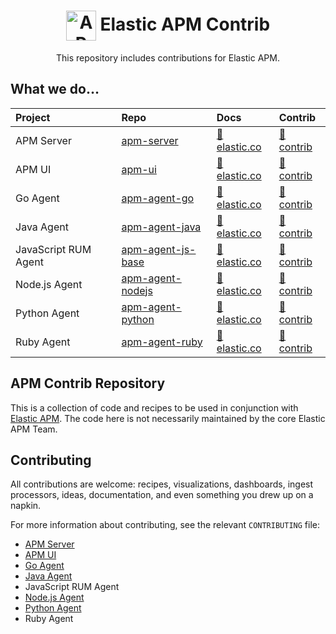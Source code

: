 <h1 align='center'><img src='https://s3.brnbw.com/icon-apm-bb-hVa5dfgvZw.svg' alt='APM' width='48' valign='middle' /> Elastic APM Contrib</h1>

<p align='center'>This repository includes contributions for Elastic APM.</p>

## What we do…

| Project              | Repo                  | Docs                                    | Contrib
| :-                   | :-                    | :-                                      | :-
| APM Server           | [apm-server][]        | [📘 elastic.co][apm-server-docs]        | [📂 contrib][apm-server-contrib]
| APM UI               | [apm-ui][]            | [📘 elastic.co][apm-ui-docs]            | [📂 contrib][apm-ui-contrib]
| Go Agent             | [apm-agent-go][]      | [📘 elastic.co][apm-agent-go-docs]      | [📂 contrib][apm-agent-go-contrib]
| Java Agent           | [apm-agent-java][]    | [📘 elastic.co][apm-agent-java-docs]    | [📂 contrib][apm-agent-java-contrib]
| JavaScript RUM Agent | [apm-agent-js-base][] | [📘 elastic.co][apm-agent-js-base-docs] | [📂 contrib][apm-agent-js-base-contrib]
| Node.js Agent        | [apm-agent-nodejs][]  | [📘 elastic.co][apm-agent-nodejs-docs]  | [📂 contrib][apm-agent-nodejs-contrib]
| Python Agent         | [apm-agent-python][]  | [📘 elastic.co][apm-agent-python-docs]  | [📂 contrib][apm-agent-python-contrib]
| Ruby Agent           | [apm-agent-ruby][]    | [📘 elastic.co][apm-agent-ruby-docs]    | [📂 contrib][apm-agent-ruby-contrib]

## APM Contrib Repository

This is a collection of code and recipes to be used in conjunction with [Elastic APM](https://www.elastic.co/solutions/apm). The code here is not necessarily maintained by the core Elastic APM Team. 

## Contributing

All contributions are welcome: recipes, visualizations, dashboards, ingest processors, ideas, documentation, and even something you drew up on a napkin.

For more information about contributing, see the relevant `CONTRIBUTING` file:

* [APM Server](https://github.com/elastic/apm-server/blob/master/CONTRIBUTING.md)
* [APM UI](https://github.com/elastic/kibana/blob/master/CONTRIBUTING.md)
* [Go Agent](https://github.com/elastic/apm-agent-go/blob/master/CONTRIBUTING.md)
* [Java Agent](https://github.com/elastic/apm-agent-java/blob/master/CONTRIBUTING.md)
* JavaScript RUM Agent
* [Node.js Agent](https://github.com/elastic/apm-agent-nodejs/blob/master/CONTRIBUTING.md)
* [Python Agent](https://github.com/elastic/apm-agent-python/blob/master/CONTRIBUTING.md)
* Ruby Agent


[apm-server]: https://github.com/elastic/apm-server
[apm-server-docs]: https://www.elastic.co/guide/en/apm/server/current/index.html
[apm-server-contrib]: https://github.com/elastic/apm-contrib/tree/master/apm-server

[apm-ui]: https://github.com/elastic/kibana/tree/master/x-pack/plugins/apm
[apm-ui-docs]: https://www.elastic.co/guide/en/kibana/current/xpack-apm.html
[apm-ui-contrib]: https://github.com/elastic/apm-contrib/tree/master/apm-ui

[apm-agent-go]: https://github.com/elastic/apm-agent-go
[apm-agent-go-docs]: https://www.elastic.co/guide/en/apm/agent/go/current/index.html
[apm-agent-go-contrib]: https://github.com/elastic/apm-contrib/tree/master/apm-agent-go

[apm-agent-java]: https://github.com/elastic/apm-agent-java
[apm-agent-java-docs]: https://www.elastic.co/guide/en/apm/agent/java/current/index.html
[apm-agent-java-contrib]: https://github.com/elastic/apm-contrib/tree/master/apm-agent-java

[apm-agent-js-base]: https://github.com/elastic/apm-agent-js-base
[apm-agent-js-base-docs]: https://www.elastic.co/guide/en/apm/agent/js-base/current/index.html
[apm-agent-js-base-contrib]: https://github.com/elastic/apm-contrib/tree/master/apm-agent-js-base

[apm-agent-nodejs]: https://github.com/elastic/apm-agent-nodejs
[apm-agent-nodejs-docs]: https://www.elastic.co/guide/en/apm/agent/nodejs/current/index.html
[apm-agent-nodejs-contrib]: https://github.com/elastic/apm-contrib/tree/master/apm-agent-nodejs

[apm-agent-python]: https://github.com/elastic/apm-agent-python
[apm-agent-python-docs]: https://www.elastic.co/guide/en/apm/agent/python/current/index.html
[apm-agent-python-contrib]: https://github.com/elastic/apm-contrib/tree/master/apm-agent-python

[apm-agent-ruby]: https://github.com/elastic/apm-agent-ruby
[apm-agent-ruby-docs]: https://www.elastic.co/guide/en/apm/agent/ruby/current/index.html
[apm-agent-ruby-contrib]: https://github.com/elastic/apm-contrib/tree/master/apm-agent-ruby